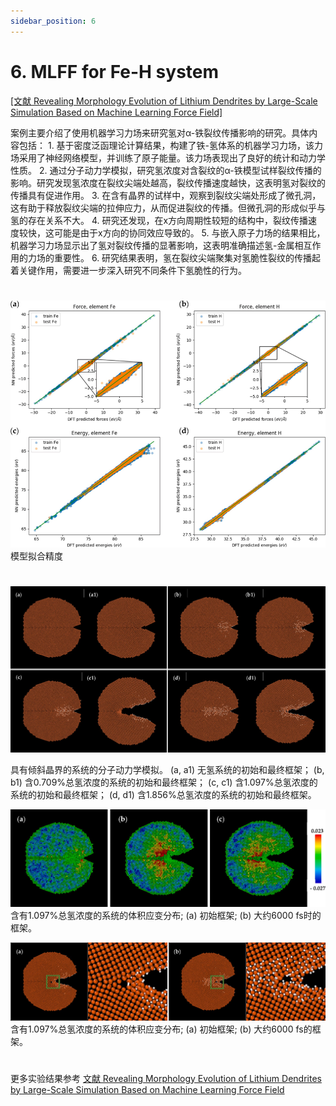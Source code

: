 ```yaml
---
sidebar_position: 6
---
```


# 6. MLFF for Fe-H system

[[文献 Revealing Morphology Evolution of Lithium Dendrites by Large-Scale Simulation Based on Machine Learning Force Field]](https://onlinelibrary.wiley.com/doi/abs/10.1002/aenm.202202892)

案例主要介绍了使用机器学习力场来研究氢对α-铁裂纹传播影响的研究。具体内容包括： 1. 基于密度泛函理论计算结果，构建了铁-氢体系的机器学习力场，该力场采用了神经网络模型，并训练了原子能量。该力场表现出了良好的统计和动力学性质。 2. 通过分子动力学模拟，研究氢浓度对含裂纹的α-铁模型试样裂纹传播的影响。研究发现氢浓度在裂纹尖端处越高，裂纹传播速度越快，这表明氢对裂纹的传播具有促进作用。 3. 在含有晶界的试样中，观察到裂纹尖端处形成了微孔洞，这有助于释放裂纹尖端的拉伸应力，从而促进裂纹的传播。但微孔洞的形成似乎与氢的存在关系不大。 4. 研究还发现，在x方向周期性较短的结构中，裂纹传播速度较快，这可能是由于x方向的协同效应导致的。 5. 与嵌入原子力场的结果相比，机器学习力场显示出了氢对裂纹传播的显著影响，这表明准确描述氢-金属相互作用的力场的重要性。 6. 研究结果表明，氢在裂纹尖端聚集对氢脆性裂纹的传播起着关键作用，需要进一步深入研究不同条件下氢脆性的行为。

# 

![proportion_time](./pictures/exp_6_1.png)
模型拟合精度

#
![proportion_time](./pictures/exp_6_5.png)

具有倾斜晶界的系统的分子动力学模拟。 (a, a1) 无氢系统的初始和最终框架； (b, b1) 含0.709%总氢浓度的系统的初始和最终框架； (c, c1) 含1.097%总氢浓度的系统的初始和最终框架； (d, d1) 含1.856%总氢浓度的系统的初始和最终框架。

![proportion_time](./pictures/exp_6_6.png)
含有1.097%总氢浓度的系统的体积应变分布; (a) 初始框架; (b) 大约6000 fs时的框架。

![proportion_time](./pictures/exp_6_7.png)
含有1.097%总氢浓度的系统的体积应变分布; (a) 初始框架; (b) 大约6000 fs的框架。

# 
更多实验结果参考 [文献 Revealing Morphology Evolution of Lithium Dendrites by Large-Scale Simulation Based on Machine Learning Force Field](https://onlinelibrary.wiley.com/doi/abs/10.1002/aenm.202202892)